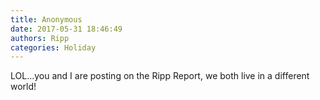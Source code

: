 ```yaml
---
title: Anonymous
date: 2017-05-31 18:46:49
authors: Ripp
categories: Holiday
---
```


 LOL...you and I are posting on the Ripp Report, we both live in a different world!